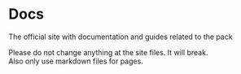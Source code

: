 # Docs
The official site with documentation and guides related to the pack

Please do not change anything at the site files. It will break.<br>
Also only use markdown files for pages.
